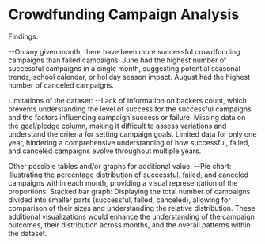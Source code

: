 # Crowdfunding Campaign Analysis
Findings:

--On any given month, there have been more successful crowdfunding campaigns than failed campaigns.
June had the highest number of successful campaigns in a single month, suggesting potential seasonal trends, school calendar, or holiday season impact.
August had the highest number of canceled campaigns.

Limitations of the dataset:
--Lack of information on backers count, which prevents understanding the level of success for the successful campaigns and the factors influencing campaign success or failure.
Missing data on the goal/pledge column, making it difficult to assess variations and understand the criteria for setting campaign goals.
Limited data for only one year, hindering a comprehensive understanding of how successful, failed, and canceled campaigns evolve throughout multiple years.

Other possible tables and/or graphs for additional value:
--Pie chart: Illustrating the percentage distribution of successful, failed, and canceled campaigns within each month, providing a visual representation of the proportions.
Stacked bar graph: Displaying the total number of campaigns divided into smaller parts (successful, failed, canceled), allowing for comparison of their sizes and understanding the relative distribution.
These additional visualizations would enhance the understanding of the campaign outcomes, their distribution across months, and the overall patterns within the dataset.
